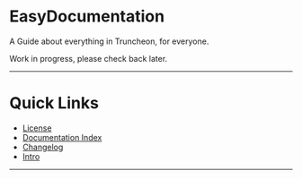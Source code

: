 # EasyDocumentation

A Guide about everything in Truncheon, for everyone.

Work in progress, please check back later.

---

# Quick Links

- [License](License.md)
- [Documentation Index](DocumentationIndex.md)
- [Changelog](Changelog.md)
- [Intro](/EasyDocumentation/Introduction.md)

---
